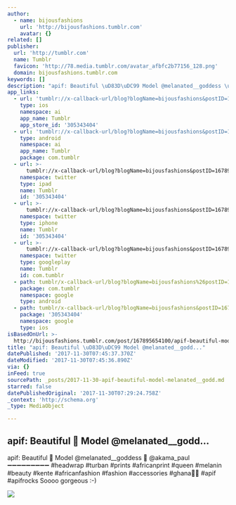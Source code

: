 ```yaml
---
author:
  - name: bijousfashions
    url: 'http://bijousfashions.tumblr.com'
    avatar: {}
related: []
publisher:
  url: 'http://tumblr.com'
  name: Tumblr
  favicon: 'http://78.media.tumblr.com/avatar_afbfc2b77156_128.png'
  domain: bijousfashions.tumblr.com
keywords: []
description: "apif: Beautiful \uD83D\uDC99 Model @melanated__goddess \uD83D\uDCF7 @akama_paul ➖➖➖➖➖➖➖➖➖ #headwrap #turban #prints #africanprint #queen #melanin #beauty #kente #africanfashion #fashion #accessories #ghana\uD83C\uDDEC\uD83C\uDDED #apif #apifrocks Soooo gorgeous :-)"
app_links:
  - url: 'tumblr://x-callback-url/blog?blogName=bijousfashions&postID=167895654100'
    type: ios
    namespace: ai
    app_name: Tumblr
    app_store_id: '305343404'
  - url: 'tumblr://x-callback-url/blog?blogName=bijousfashions&postID=167895654100'
    type: android
    namespace: ai
    app_name: Tumblr
    package: com.tumblr
  - url: >-
      tumblr://x-callback-url/blog?blogName=bijousfashions&postID=167895654100&referrer=twitter-cards
    namespace: twitter
    type: ipad
    name: Tumblr
    id: '305343404'
  - url: >-
      tumblr://x-callback-url/blog?blogName=bijousfashions&postID=167895654100&referrer=twitter-cards
    namespace: twitter
    type: iphone
    name: Tumblr
    id: '305343404'
  - url: >-
      tumblr://x-callback-url/blog?blogName=bijousfashions&postID=167895654100&referrer=twitter-cards
    namespace: twitter
    type: googleplay
    name: Tumblr
    id: com.tumblr
  - path: tumblr/x-callback-url/blog?blogName=bijousfashions%26postID=167895654100
    package: com.tumblr
    namespace: google
    type: android
  - path: tumblr/x-callback-url/blog?blogName=bijousfashions&postID=167895654100
    package: '305343404'
    namespace: google
    type: ios
isBasedOnUrl: >-
  http://bijousfashions.tumblr.com/post/167895654100/apif-beautiful-model-melanatedgoddess
title: "apif: Beautiful \uD83D\uDC99 Model @melanated__godd..."
datePublished: '2017-11-30T07:45:37.370Z'
dateModified: '2017-11-30T07:45:36.890Z'
via: {}
inFeed: true
sourcePath: _posts/2017-11-30-apif-beautiful-model-melanated__godd.md
starred: false
datePublishedOriginal: '2017-11-30T07:29:24.758Z'
_context: 'http://schema.org'
_type: MediaObject

---
```

<article style=""><h1>apif: Beautiful  Model @melanated__godd...</h1><p>apif: Beautiful  Model @melanated__goddess  @akama_paul ➖➖➖➖➖➖➖➖➖ #headwrap #turban #prints #africanprint #queen #melanin #beauty #kente #africanfashion #fashion #accessories #ghana #apif #apifrocks Soooo gorgeous :-)</p><img src="http://78.media.tumblr.com/85e91512e6f6478ffe391311ea19a334/tumblr_ozeop6pHc71r24v54o1_1280.jpg" /></article>